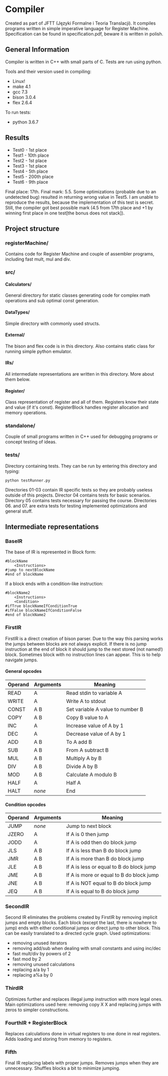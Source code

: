# Compiler
Created as part of JFTT (Języki Formalne i Teoria Translacji). It compiles programs written in simple imperative language for Register Machine. Specification can be found in specification.pdf, beware it is written in polish.

## General Information
Compiler is written in C++ with small parts of C. Tests are run using python.

Tools and their version used in compiling:
* Linux!
* make 4.1
* gcc 7.3
* bison 3.0.4
* flex 2.6.4

To run tests:
* python 3.6.7

## Results
* Test0 - 1st place
* Test1 - 10th place
* Test2 - 1st place
* Test3 - 1st place
* Test4 - 5th place
* Test5 - 200th place
* Test6 - 9th place

Final place: 17th.
Final mark: 5.5.
Some optimizations (probable due to an undetected bug) resulted in returning wrong value in Test5. I am unable to reproduce the results, because the implementation of this test is secret.
Still, the compiler got best possible mark (4.5 from 17th place and +1 by winning first place in one test[the bonus does not stack]).

## Project structure
### registerMachine/
Contains code for Register Machine and couple of assembler programs, including fast mult, mul and div.
### src/
#### Calculators/ 
General directory for static classes generating code for complex math operations and sub optimal const generation.
#### DataTypes/
Simple directory with commonly used structs.
#### External/
The bison and flex code is in this directory. Also contains static class for running simple python emulator.
#### IRs/
All intermediate representations are written in this directory. More about them below.
#### Register/
Class representation of register and all of them. Registers know their state and value (if it's const). RegisterBlock handles register allocation and memory operations. 
### standalone/
Couple of small programs written in C++ used for debugging programs or concept testing of ideas.
### tests/
Directory containing tests. They can be run by entering this directory and typing:
```
python testRunner.py
```
Directories 01-03 contain IR specific tests so they are probably useless outside of this projects. Director 04 contains tests for basic scenarios. Directory 05 contains tests necessary for passing the course. Directories 06. and 07. are extra tests for testing implemented optimizations and general stuff.

##  Intermediate representations
### BaseIR
The base of IR is represented in Block form:
```
#blockName
    <Instructions>
#jump to nextBlockName
#end of blockName
```
If a block ends with a condition-like instruction:
```
#blockName2
    <Instructions>
    <Condition>
#ifTrue blockNameIfConditionTrue
#ifFalse blockNameIfConditionFalse
#end of blockName2
```

### FirstIR
FirstIR is a direct creation of bison parser. Due to the way this parsing works the jumps between blocks are not always explicit. If there is no jump instruction at the end of block it should jump to the next stored (not named!) block.
Sometimes block with no instruction lines can appear. This is to help navigate jumps.

#### General opcodes
| Operand   | Arguments | Meaning                                       |
| ---       | ---       | ---                                           |
| READ      | A         | Read stdin to variable A                      |
| WRITE     | A         | Write A to stdout                             |
| CONST     | A B       | Set variable A value to number B              |
| COPY      | A B       | Copy B value to A                             |
| INC       | A         | Increase value of A by 1                      |
| DEC       | A         | Decrease value of A by 1                      |
| ADD       | A B       | To A add B                                    |
| SUB       | A B       | From A subtract B                             |
| MUL       | A B       | Multiply A by B                               |
| DIV       | A B       | Divide A by B                                 |
| MOD       | A B       | Calculate A modulo B                          |
| HALF      | A         | Half A                                        |
| HALT      | _none_    | End                                           |

#### Condition opcodes
| Operand   | Arguments | Meaning                                       |
| ---       | ---       | ---                                           |
| JUMP      | _none_    | Jump to next block                            |
| JZERO     | A         | If A is 0 then jump                           |
| JODD      | A         | If A is odd then do block jump                |
| JLS       | A B       | If A is less than B do block jump             |
| JMR       | A B       | If A is more than B do block jump             |
| JLE       | A B       | If A is less or equal to B do block jump      |
| JME       | A B       | If A is more or equal to B do block jump      |
| JNE       | A B       | If A is NOT equal to B do block jump          |
| JEQ       | A B       | If A is equal to B do block jump              |

### SecondIR
Second IR eliminates the problems created by FirstIR by removing implicit jumps and empty blocks.
Each block (except the last, there is nowhere to jump) ends with either conditional jumps or direct jump to other block.
This can be easily translated to a directed cycle graph.
Used optimizations:
* removing unused iterators
* removing add/sub when dealing with small constants and using inc/dec
* fast mult/div by powers of 2
* fast mod by 2
* removing unused calculations
* replacing a/a by 1
* replacing a%a by 0

### ThirdIR
Optimizes further and replaces illegal jump instruction with more legal ones. Main optimizations used here: removing copy X X and replacing jumps with zeros to simpler constructions.

### FourthIR + RegisterBlock
Replaces calculations done in virtual registers to one done in real registers.
Adds loading and storing from memory to registers.


### Fifth
Final IR replacing labels with proper jumps. Removes jumps when they are unnecessary. Shuffles blocks a bit to minimize jumping.

